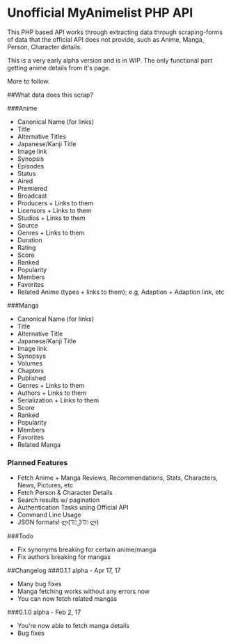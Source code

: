 # Unofficial MyAnimelist PHP API

This PHP based API works through extracting data through scraping-forms of data that the official API does not provide, such as Anime, Manga, Person, Character details.

This is a very early alpha version and is in WIP. The only functional part getting anime details from it's page.

More to follow.


##What data does this scrap?

###Anime
- Canonical Name (for links)
- Title
- Alternative Titles
- Japanese/Kanji Title
- Image link
- Synopsis
- Episodes
- Status
- Aired
- Premiered
- Broadcast
- Producers + Links to them
- Licensors + Links to them
- Studios + Links to them
- Source
- Genres + Links to them
- Duration
- Rating
- Score
- Ranked
- Popularity
- Members
- Favorites
- Related Anime (types + links to them); e.g, Adaption + Adaption link, etc


###Manga
- Canonical Name (for links)
- Title
- Alternative Title
- Japanese/Kanji Title
- Image link
- Synopsys
- Volumes
- Chapters
- Published
- Genres + Links to them
- Authors + Links to them
- Serialization + Links to them
- Score
- Ranked
- Popularity
- Members
- Favorites
- Related Manga


### Planned Features
- Fetch Anime + Manga Reviews, Recommendations, Stats, Characters, News, Pictures, etc
- Fetch Person & Character Details
- Search results w/ pagination
- Authentication Tasks using Official API
- Command Line Usage
- JSON formats! ლ( ͡⎚ ͜ʖ ͡⎚ ლ)

###Todo
- Fix synonyms breaking for certain anime/manga
- Fix authors breaking for mangas

##Changelog
###0.1.1 alpha - Apr 17, 17
- Many bug fixes
- Manga fetching works without any errors now
- You can now fetch related mangas

###0.1.0 alpha - Feb 2, 17
- You're now able to fetch manga details
- Bug fixes

